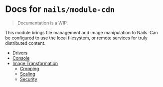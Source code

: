 # Docs for `nails/module-cdn`
> Documentation is a WIP.


This module brings file management and image manipulation to Nails. Can be configured to use the local filesystem, or remote services for truly distributed content.

- [Drivers](drivers/README.md)
- [Console](console/README.md)
- [Image Transformation](transformation/README.md)
    - [Cropping](transformation/cropping.md)
    - [Scaling](transformation/scaling.md)
    - [Security](transformation/security.md)
